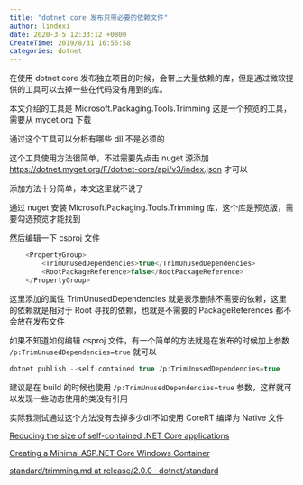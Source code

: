 ```yaml
---
title: "dotnet core 发布只带必要的依赖文件"
author: lindexi
date: 2020-3-5 12:33:12 +0800
CreateTime: 2019/8/31 16:55:58
categories: dotnet
---
```


在使用 dotnet core 发布独立项目的时候，会带上大量依赖的库，但是通过微软提供的工具可以去掉一些在代码没有用到的库。

<!--more-->


<!-- CreateTime:2019/8/31 16:55:58 -->


本文介绍的工具是 Microsoft.Packaging.Tools.Trimming 这是一个预览的工具，需要从 myget.org 下载

通过这个工具可以分析有哪些 dll 不是必须的

这个工具使用方法很简单，不过需要先点击 nuget 源添加 https://dotnet.myget.org/F/dotnet-core/api/v3/index.json 才可以

添加方法十分简单，本文这里就不说了

通过 nuget 安装 Microsoft.Packaging.Tools.Trimming 库，这个库是预览版，需要勾选预览才能找到

然后编辑一下 csproj 文件

```csharp
    <PropertyGroup>
        <TrimUnusedDependencies>true</TrimUnusedDependencies>
        <RootPackageReference>false</RootPackageReference>
    </PropertyGroup>
```

这里添加的属性 TrimUnusedDependencies 就是表示删除不需要的依赖，这里的依赖就是相对于 Root 寻找的依赖，也就是不需要的 PackageReferences 都不会放在发布文件

如果不知道如何编辑 csproj 文件，有一个简单的方法就是在发布的时候加上参数 `/p:TrimUnusedDependencies=true` 就可以

```csharp
dotnet publish --self-contained true /p:TrimUnusedDependencies=true
```

建议是在 build 的时候也使用 `/p:TrimUnusedDependencies=true` 参数，这样就可以发现一些动态使用的类没有引用

实际我测试通过这个方法没有去掉多少dll不如使用 CoreRT 编译为 Native 文件

[Reducing the size of self-contained .NET Core applications](https://ianqvist.blogspot.com/2018/01/reducing-size-of-self-contained-net.html?tdsourcetag=s_pctim_aiomsg )

[Creating a Minimal ASP.NET Core Windows Container](https://blogs.msdn.microsoft.com/webdev/2017/11/09/creating-a-minimal-asp-net-core-windows-container/ )

[standard/trimming.md at release/2.0.0 · dotnet/standard](https://github.com/dotnet/standard/blob/release/2.0.0/Microsoft.Packaging.Tools.Trimming/docs/trimming.md )

